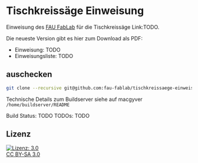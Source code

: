 Tischkreissäge Einweisung
=====================

Einweisung des [FAU FabLab](https://fablab.fau.de) für die Tischkreissäge Link:TODO.

Die neueste Version gibt es hier zum Download als PDF:
* Einweisung: TODO
* Einweisungsliste: TODO

auschecken
----------

```bash
git clone --recursive git@github.com:fau-fablab/tischkreissaege-einweisung.git
```

Technische Details zum Buildserver siehe auf macgyver `/home/buildserver/README`

Build Status: TODO
TODOs: TODO

Lizenz
------

[![Lizenz: 3.0](https://licensebuttons.net/l/by-sa/3.0/de/88x31.png)</br>CC BY-SA 3.0](https://creativecommons.org/licenses/by-sa/3.0/)

